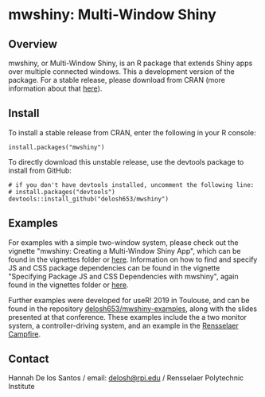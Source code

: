 # mwshiny: Multi-Window Shiny

## Overview

mwshiny, or Multi-Window Shiny, is an R package that extends Shiny apps over multiple connected windows. This a development version of the package. For a stable release, please download from CRAN (more information about that [here](https://CRAN.R-project.org/package=mwshiny)).

## Install

To install a stable release from CRAN, enter the following in your R console:

```{r}
install.packages("mwshiny")
```

To directly download this unstable release, use the devtools package to install from GitHub:

```{r}
# if you don't have devtools installed, uncomment the following line:
# install.packages("devtools")
devtools::install_github("delosh653/mwshiny")
```

## Examples

For examples with a simple two-window system, please check out the vignette "mwshiny: Creating a Multi-Window Shiny App", which can be found in the vignettes folder or [here](https://cran.r-project.org/web/packages/mwshiny/vignettes/mws-vignette.html). Information on how to find and specify JS and CSS package dependencies can be found in the vignette "Specifying Package JS and CSS Dependencies with mwshiny", again found in the vignettes folder or [here](https://cran.r-project.org/web/packages/mwshiny/vignettes/mws-dependencies.html).

Further examples were developed for useR! 2019 in Toulouse, and can be found in the repository [delosh653/mwshiny-examples](https://github.com/delosh653/mwshiny-examples), along with the slides presented at that conference. These examples include the a two monitor system, a controller-driving system, and an example in the [Rensselaer Campfire](https://empac.rpi.edu/program/research/campfire).

## Contact

Hannah De los Santos /
email: delosh@rpi.edu /
Rensselaer Polytechnic Institute
